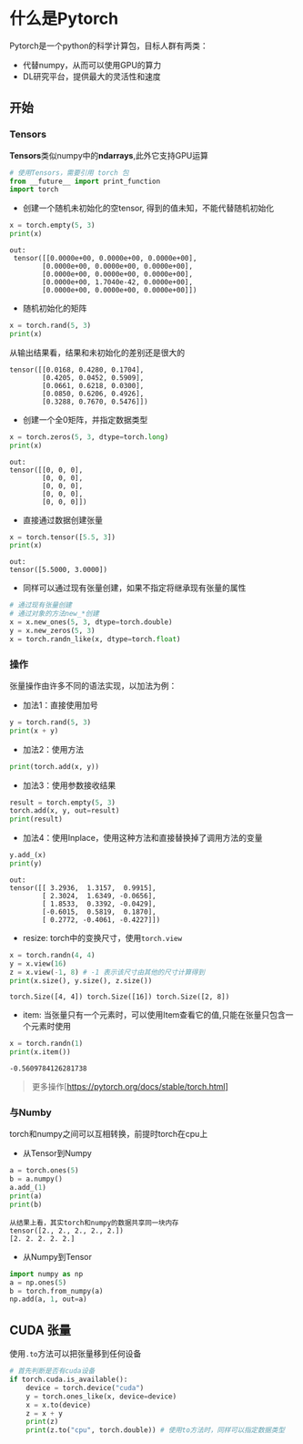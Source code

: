 # 什么是Pytorch

Pytorch是一个python的科学计算包，目标人群有两类：
- 代替numpy，从而可以使用GPU的算力
- DL研究平台，提供最大的灵活性和速度

## 开始

### Tensors
**Tensors**类似numpy中的**ndarrays**,此外它支持GPU运算

```python
# 使用Tensors，需要引用 torch 包
from __future__ import print_function
import torch
```
- 创建一个随机未初始化的空tensor, 得到的值未知，不能代替随机初始化
```python
x = torch.empty(5, 3)
print(x)
```
```
out:
 tensor([[0.0000e+00, 0.0000e+00, 0.0000e+00],  
        [0.0000e+00, 0.0000e+00, 0.0000e+00],  
        [0.0000e+00, 0.0000e+00, 0.0000e+00],  
        [0.0000e+00, 1.7040e-42, 0.0000e+00],  
        [0.0000e+00, 0.0000e+00, 0.0000e+00]]) 
```
- 随机初始化的矩阵
```python
x = torch.rand(5, 3)
print(x)
```
从输出结果看，结果和未初始化的差别还是很大的
```
tensor([[0.0168, 0.4280, 0.1704],
        [0.4205, 0.0452, 0.5909],
        [0.0661, 0.6218, 0.0300],
        [0.0850, 0.6206, 0.4926],
        [0.3288, 0.7670, 0.5476]])
```
- 创建一个全0矩阵，并指定数据类型
```python
x = torch.zeros(5, 3, dtype=torch.long)
print(x)
```
```
out:
tensor([[0, 0, 0],
        [0, 0, 0],
        [0, 0, 0],
        [0, 0, 0],
        [0, 0, 0]])
```
- 直接通过数据创建张量
```python
x = torch.tensor([5.5, 3])
print(x)
```
```
out:
tensor([5.5000, 3.0000])
```
- 同样可以通过现有张量创建，如果不指定将继承现有张量的属性
```python
# 通过现有张量创建
# 通过对象的方法new_*创建
x = x.new_ones(5, 3, dtype=torch.double)
y = x.new_zeros(5, 3)
x = torch.randn_like(x, dtype=torch.float)
```
### 操作
张量操作由许多不同的语法实现，以加法为例：
- 加法1：直接使用加号
```python
y = torch.rand(5, 3)
print(x + y)
```
- 加法2：使用方法
```python
print(torch.add(x, y))
```
- 加法3：使用参数接收结果
```python
result = torch.empty(5, 3)
torch.add(x, y, out=result)
print(result)
```
- 加法4：使用Inplace，使用这种方法和直接替换掉了调用方法的变量
```python
y.add_(x)
print(y)
```
```
out:
tensor([[ 3.2936,  1.3157,  0.9915],
        [ 2.3024,  1.6349, -0.0656],
        [ 1.8533,  0.3392, -0.0429],
        [-0.6015,  0.5819,  0.1870],
        [ 0.2772, -0.4061, -0.4227]])
```
- resize: torch中的变换尺寸，使用`torch.view`
```python
x = torch.randn(4, 4)
y = x.view(16)
z = x.view(-1, 8) # -1 表示该尺寸由其他的尺寸计算得到
print(x.size(), y.size(), z.size())
```
```
torch.Size([4, 4]) torch.Size([16]) torch.Size([2, 8])
```
- item: 当张量只有一个元素时，可以使用Item查看它的值,只能在张量只包含一个元素时使用
```python
x = torch.randn(1)
print(x.item())
```
```
-0.5609784126281738
```
> 更多操作[https://pytorch.org/docs/stable/torch.html]

### 与Numby
torch和numpy之间可以互相转换，前提时torch在cpu上
- 从Tensor到Numpy
```python
a = torch.ones(5)
b = a.numpy()
a.add_(1)
print(a)
print(b)
```
```
从结果上看，其实torch和numpy的数据共享同一块内存
tensor([2., 2., 2., 2., 2.])
[2. 2. 2. 2. 2.]
```
- 从Numpy到Tensor
```python
import numpy as np
a = np.ones(5)
b = torch.from_numpy(a)
np.add(a, 1, out=a)
```
## CUDA 张量
使用`.to`方法可以把张量移到任何设备
```python
# 首先判断是否有cuda设备
if torch.cuda.is_available():
    device = torch.device("cuda")
    y = torch.ones_like(x, device=device)
    x = x.to(device)
    z = x + y
    print(z)
    print(z.to("cpu", torch.double)) # 使用to方法时，同样可以指定数据类型
```
